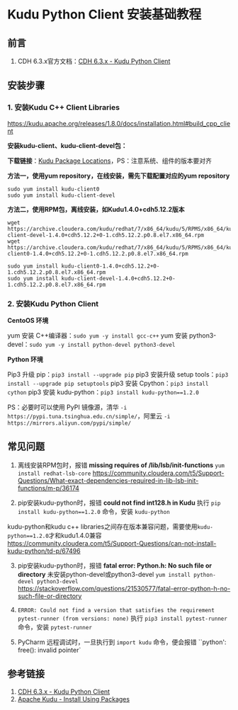 # Kudu Python Client 安装基础教程


## 前言

1. CDH 6.3.x官方文档：[CDH 6.3.x - Kudu Python Client](https://docs.cloudera.com/documentation/enterprise/6/6.3/topics/kudu_development.html#concept_jmn_dhc_jkb)


## 安装步骤

### 1. 安装Kudu C++ Client Libraries

https://kudu.apache.org/releases/1.8.0/docs/installation.html#build_cpp_client

**安装kudu-client、kudu-client-devel包：** 

**下载链接**：[Kudu Package Locations](https://kudu.apache.org/releases/1.8.0/docs/installation.html#install_packages)，PS：注意系统、组件的版本要对齐


**方法一，使用yum repository，在线安装，需先下载配置对应的yum repository**

```Shell
sudo yum install kudu-client0
sudo yum install kudu-client-devel
```

**方法二，使用RPM包，离线安装，如Kudu1.4.0+cdh5.12.2版本**

```Shell
wget https://archive.cloudera.com/kudu/redhat/7/x86_64/kudu/5/RPMS/x86_64/kudu-client-devel-1.4.0+cdh5.12.2+0-1.cdh5.12.2.p0.8.el7.x86_64.rpm
wget https://archive.cloudera.com/kudu/redhat/7/x86_64/kudu/5/RPMS/x86_64/kudu-client0-1.4.0+cdh5.12.2+0-1.cdh5.12.2.p0.8.el7.x86_64.rpm

sudo yum install kudu-client0-1.4.0+cdh5.12.2+0-1.cdh5.12.2.p0.8.el7.x86_64.rpm
sudo yum install kudu-client-devel-1.4.0+cdh5.12.2+0-1.cdh5.12.2.p0.8.el7.x86_64.rpm
```


### 2. 安装Kudu Python Client

**CentoOS 环境**

yum 安装 C++编译器：`sudo yum -y install gcc-c++`
yum 安装 python3-devel：`sudo yum -y install python-devel python3-devel`

**Python 环境**

Pip3 升级 pip：`pip3 install --upgrade pip`
pip3 安装升级 setup tools：`pip3 install --upgrade pip setuptools`
pip3 安装 Cpython：`pip3 install cython`
pip3 安装 kudu-python：`pip3 install kudu-python==1.2.0`

PS：必要时可以使用 PyPI 镜像源，清华 `-i https://pypi.tuna.tsinghua.edu.cn/simple/`，阿里云 `-i https://mirrors.aliyun.com/pypi/simple/`

## 常见问题

1. 离线安装RPM包时，报错 **missing requires of /lib/lsb/init-functions**
`yum install redhat-lsb-core`
https://community.cloudera.com/t5/Support-Questions/What-exact-dependencies-required-in-lib-lsb-init-functions/m-p/36174

2. pip安装kudu-python时，报错 **could not find int128.h in Kudu**
执行 `pip install kudu-python==1.2.0` 命令，安装 `kudu-python`

kudu-python和kudu c++ libraries之间存在版本兼容问题，需要使用`kudu-python==1.2.0`才和kudu1.4.0兼容
https://community.cloudera.com/t5/Support-Questions/can-not-install-kudu-python/td-p/67496

3. pip安装kudu-python时，报错 **fatal error: Python.h: No such file or directory**
未安装python-devel或python3-devel
`yum install python-devel python3-devel`
https://stackoverflow.com/questions/21530577/fatal-error-python-h-no-such-file-or-directory

4. `ERROR: Could not find a version that satisfies the requirement pytest-runner (from versions: none)`
执行 `pip3 install pytest-runner` 命令，安装 `pytest-runner`

5. PyCharm 远程调试时，一旦执行到 `import kudu` 命令，便会报错 ``python': free(): invalid pointer`
## 参考链接

1. [CDH 6.3.x - Kudu Python Client](https://docs.cloudera.com/documentation/enterprise/6/6.3/topics/kudu_development.html#concept_jmn_dhc_jkb)
2. [Apache Kudu - Install Using Packages](https://kudu.apache.org/releases/1.8.0/docs/installation.html#install_packages)

